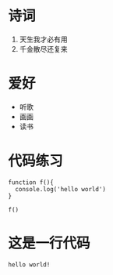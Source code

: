 # 诗词
1. 天生我才必有用
2. 千金散尽还复来

# 爱好
* 听歌
* 画画
* 读书

# 代码练习
```
function f(){
  console.log('hello world')
}

f()
```

# 这是一行代码
`hello world!`

